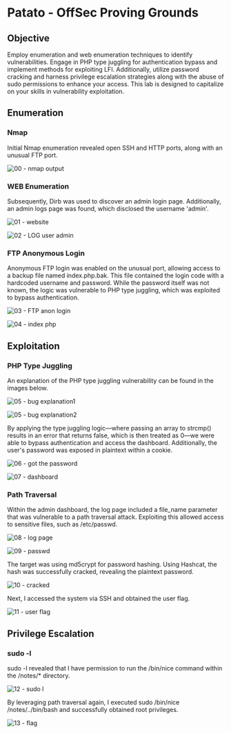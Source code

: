 # Patato - OffSec Proving Grounds

## Objective
Employ enumeration and web enumeration techniques to identify vulnerabilities. Engage in PHP type juggling for authentication bypass and implement methods for exploiting LFI. Additionally, utilize password cracking and harness privilege escalation strategies along with the abuse of sudo permissions to enhance your access. This lab is designed to capitalize on your skills in vulnerability exploitation.

## Enumeration
### Nmap
Initial Nmap enumeration revealed open SSH and HTTP ports, along with an unusual FTP port.

![00 - nmap output](https://github.com/user-attachments/assets/dfe637b5-2dc5-46f6-84a7-b56e8d160c53)

### WEB Enumeration
Subsequently, Dirb was used to discover an admin login page. Additionally, an admin logs page was found, which disclosed the username 'admin'.

![01 - website](https://github.com/user-attachments/assets/4ee9411b-af5d-441c-839d-d72e48a87ecd)

![02 - LOG user admin](https://github.com/user-attachments/assets/071e8b72-2b95-4b29-b995-92b8c2b6b5c1)

### FTP Anonymous Login
Anonymous FTP login was enabled on the unusual port, allowing access to a backup file named index.php.bak. This file contained the login code with a hardcoded username and password. While the password itself was not known, the logic was vulnerable to PHP type juggling, which was exploited to bypass authentication.

![03 - FTP anon login](https://github.com/user-attachments/assets/d00e3bd4-ac39-4b78-8a83-8cb5137b6fcd)

![04 - index php ](https://github.com/user-attachments/assets/eacb4ca8-fdb9-4853-9615-18b17220a8c5)

## Exploitation
### PHP Type Juggling
An explanation of the PHP type juggling vulnerability can be found in the images below.

![05 - bug explanation1](https://github.com/user-attachments/assets/cd4b57e0-3d80-44b2-8d32-860798149190)

![05 - bug explanation2](https://github.com/user-attachments/assets/35b78f63-e88d-4774-967c-a2a8fd334a44)

By applying the type juggling logic—where passing an array to strcmp() results in an error that returns false, which is then treated as 0—we were able to bypass authentication and access the dashboard. Additionally, the user's password was exposed in plaintext within a cookie.

![06 - got the password](https://github.com/user-attachments/assets/00be7209-81ed-41c4-b4bc-9763c1190703)

![07 - dashboard](https://github.com/user-attachments/assets/637ce9c2-f2f0-48d0-b1f7-64079c9cc07a)

### Path Traversal
Within the admin dashboard, the log page included a file_name parameter that was vulnerable to a path traversal attack. Exploiting this allowed access to sensitive files, such as /etc/passwd.

![08 - log page](https://github.com/user-attachments/assets/def41d2e-333d-4256-b14c-26ac811a9d64)

![09 - passwd](https://github.com/user-attachments/assets/fa27a9ff-8cc4-4989-984c-3b9090f1e591)

The target was using md5crypt for password hashing. Using Hashcat, the hash was successfully cracked, revealing the plaintext password.

![10 - cracked](https://github.com/user-attachments/assets/cc4f00d5-15d7-43c2-a811-f11b5c73ad8e)

Next, I accessed the system via SSH and obtained the user flag.

![11 - user flag](https://github.com/user-attachments/assets/4eee9590-189f-448d-b5d0-11f62ffc6953)

## Privilege Escalation
### sudo -l
sudo -l revealed that I have permission to run the /bin/nice command within the /notes/* directory.

![12 - sudo l](https://github.com/user-attachments/assets/2f0105cf-6b67-4756-aeb0-07d83a929c33)

By leveraging path traversal again, I executed sudo /bin/nice /notes/../bin/bash and successfully obtained root privileges.

![13 - flag](https://github.com/user-attachments/assets/7cb48aa2-7386-41fd-b739-a6cf65d99912)
